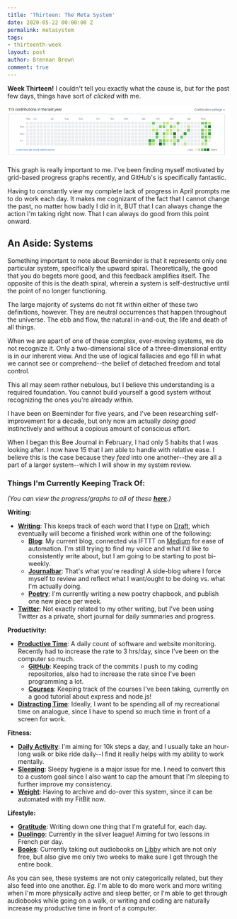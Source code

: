 ```yaml
---
title: 'Thirteen: The Meta System'
date: 2020-05-22 00:00:00 Z
permalink: metasystem
tags:
- thirteenth-week
layout: post
author: Brennan Brown
comment: true
---
```


**Week Thirteen!** I couldn't tell you exactly what the cause is, but for the past few days, things have sort of _clicked_ with me.

![GitHub Graph](assets/graph.png "My daily contributions")

This graph is really important to me. I've been finding myself motivated by grid-based progress graphs recently, and GitHub's is specifically fantastic.

Having to constantly view my complete lack of progress in April prompts me to do work each day. It makes me cognizant of the fact that I cannot change the past, no matter how badly I did in it, BUT that I can always change the action I'm taking right now. That I can always do good from this point onward.

## An Aside: Systems

Something important to note about Beeminder is that it represents only one particular system, specifically the upward spiral. Theoretically, the good that you do begets more good, and this feedback amplifies itself. The opposite of this is the death spiral, wherein a system is self-destructive until the point of no longer functioning.

The large majority of systems do not fit within either of these two definitions, however. They are neutral occurrences that happen throughout the universe. The ebb and flow, the natural in-and-out, the life and death of all things.

When we are apart of one of these complex, ever-moving systems, we do not recognize it. Only a two-dimensional slice of a three-dimensional entity is in our inherent view. And the use of logical fallacies and ego fill in what we cannot see or comprehend--the belief of detached freedom and total control.

This all may seem rather nebulous, but I believe this understanding is a required foundation. You cannot build yourself a good system without recognizing the ones you're already within.

I have been on Beeminder for five years, and I've been researching self-improvement for a decade, but only now am actually _doing good_ instinctively and without a copious amount of conscious effort.

When I began this Bee Journal in February, I had only 5 habits that I was looking after. I now have 15 that I am able to handle with relative ease. I believe this is the case because they _feed_ into one another--they are all a part of a larger system--which I will show in my system review.

### Things I'm Currently Keeping Track Of:

_(You can view the progress/graphs to all of these **[here](https://beeminder.com/brennanbrown)**.)_

**Writing:**

- **[Writing](https://beeminder.com/brennanbrown/writing)**: This keeps track of each word that I type on [Draft](https://draftin.com), which eventually will become a finished work within one of the following:
  - **[Blog](https://beeminder.com/brennanbrown/blog)**: My current blog, connected via IFTTT on [Medium](https://medium.com/brennanbrown) for ease of automation. I'm still trying to find my voice and what I'd like to consistently write about, but I am going to be starting to post bi-weekly.
  - **[Journalbar](https://beeminder.com/brennanbrown/journalbar)**: That's what you're reading! A side-blog where I force myself to review and reflect what I want/ought to be doing vs. what I'm actually doing.
  - **[Poetry](https://beeminder.com/brennanbrown/poetry)**: I'm currently writing a new poetry chapbook, and publish one new piece per week.
- **[Twitter](https://beeminder.com/brennanbrown/twitter)**: Not exactly related to my other writing, but I've been using Twitter as a private, short journal for daily summaries and progress.

**Productivity:**

- **[Productive Time](https://beeminder.com/brennanbrown/productivity)**: A daily count of software and website monitoring. Recently had to increase the rate to 3 hrs/day, since I've been on the computer so much.
  - **[GitHub](https://beeminder.com/brennanbrown/github)**: Keeping track of the commits I push to my coding repositories, also had to increase the rate since I've been programming a lot.
  - **[Courses](https://beeminder.com/brennanbrown/courses)**: Keeping track of the courses I've been taking, currently on a good tutorial about express and node.js!
- **[Distracting Time](https://beeminder.com/brennanbrown/distraction)**: Ideally, I want to be spending all of my recreational time on analogue, since I have to spend so much time in front of a screen for work.

**Fitness:**

- **[Daily Activity](https://beeminder.com/brennanbrown/fitness)**: I'm aiming for 10k steps a day, and I usually take an hour-long walk or bike ride daily--I find it really helps with my ability to work mentally.
- **[Sleeping](https://beeminder.com/brennanbrown/sleep)**: Sleepy hygiene is a major issue for me. I need to convert this to a custom goal since I also want to cap the amount that I'm sleeping to further improve my consistency.
- **[Weight](https://beeminder.com/brennanbrown/weight)**: Having to archive and do-over this system, since it can be automated with my FitBit now.

**Lifestyle:**

- **[Gratitude](https://beeminder.com/brennanbrown/gratitude)**: Writing down one thing that I'm grateful for, each day.
- **[Duolingo](https://beeminder.com/brennanbrown/duolingo)**: Currently in the silver league! Aiming for two lessons in French per day.
- **[Books](https://beeminder.com/brennanbrown/books)**: Currently taking out audiobooks on [Libby](https://www.overdrive.com/apps/libby/) which are not only free, but also give me only two weeks to make sure I get through the entire book.

As you can see, these systems are not only categorically related, but they also feed into one another. _Eg._ I'm able to do more work and more writing when I'm more physically active and sleep better, or I'm able to get through audiobooks while going on a walk, or writing and coding are naturally increase my productive time in front of a computer.
